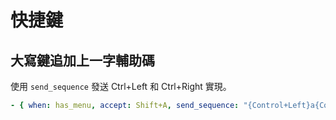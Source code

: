 # 快捷鍵

## 大寫鍵追加上一字輔助碼

使用 `send_sequence` 發送 Ctrl+Left 和 Ctrl+Right 實現。

```yaml
- { when: has_menu, accept: Shift+A, send_sequence: "{Control+Left}a{Control+Right}" }
```
